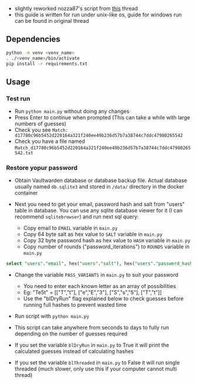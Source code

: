 - slightly reworked nozza87's script from [this](https://vaultwarden.discourse.group/t/please-help-generating-master-password-hash-in-server-db-to-retrieve-wifes-lost-password/2724/10) thread
- this guide is written for run under unix-like os, guide for windows run can be found in original thread 

## Dependencies
```BASH
python -m venv <venv_name>
. ./<venv_name>/bin/activate
pip install -r requirements.txt
```

## Usage

### Test run
- Run `python main.py` without doing any changes
- Press Enter to continue when prompted (This can take a while with large numbers of guesses)
- Check you see `Match: d17780c96b5452d220164a321f240ee49b236d57b7a38744c7ddc47980265542`
- Check you have a file named `Match_d17780c96b5452d220164a321f240ee49b236d57b7a38744c7ddc47980265542.txt`

### Restore yopur password
- Obtain Vaultwarden database or database backup file. Actual database usually named `db.sqlite3` and stored in `/data/` directory in the docker container 

- Next you need to get your email, password hash and salt from "users" table in database. You can use any sqlite database viewer for it (I can recommend `sqlitebrowser`) and run next sql query:
	- Copy email to `EMAIL` variable in `main.py`
	- Copy 64 byte salt as hex value to `SALT` variable in `main.py` 
	* Copy 32 byte password hash as hex value to `HASH` variable in `main.py`
	- Copy number of rounds ("password_iterations") to `ROUNDS` variable in `main.py`
```SQL
select "users"."email", hex("users"."salt"), hex("users"."password_hash"), "users"."password_iterations" from "users"
```

- Change the variable `PASS_VARIANTS` in `main.py` to suit your password
	- You need to enter each known letter as an array of possibilities
	- Eg: "Te5t" = \[["T","t"], ["e","E","3"], ["S","s","5"], ["T","t"]\]
	- Use the "blDryRun" flag explained below to check guesses before running full hashes to prevent wasted time

- Run script with `python main.py`

- This script can take anywhere from seconds to days to fully run depending on the number of guesses required
- If you set the variable `blDryRun` in `main.py` to True it will print the calculated guesses instead of calculating hashes
- If you set the variable `blThreaded` in `main.py` to False it will run single threaded (much slower, only use this if your computer cannot multi thread)
